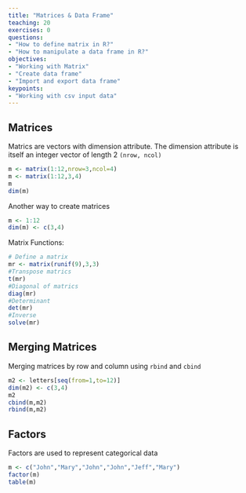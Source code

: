 ```yaml
---
title: "Matrices & Data Frame"
teaching: 20
exercises: 0
questions:
- "How to define matrix in R?"
- "How to manipulate a data frame in R?"
objectives:
- "Working with Matrix"
- "Create data frame"
- "Import and export data frame"
keypoints:
- "Working with csv input data"
---
```


## Matrices
Matrics are vectors with dimension attribute. The dimension attribute is itself an integer vector of length 2 `(nrow, ncol)`

```r
m <- matrix(1:12,nrow=3,ncol=4)
m <- matrix(1:12,3,4)
m
dim(m)
```
Another way to create matrices
```r
m <- 1:12
dim(m) <- c(3,4)
```
Matrix Functions:
```r
# Define a matrix
mr <- matrix(runif(9),3,3)
#Transpose matrics
t(mr)
#Diagonal of matrics
diag(mr)
#Determinant
det(mr)
#Inverse
solve(mr)
```

## Merging Matrices
Merging matrices by row and column using `rbind` and `cbind`
```r
m2 <- letters[seq(from=1,to=12)]
dim(m2) <- c(3,4)
m2
cbind(m,m2)
rbind(m,m2)
```

## Factors
Factors are used to represent categorical data
```r
m <- c("John","Mary","John","John","Jeff","Mary")
factor(m)
table(m)
```
